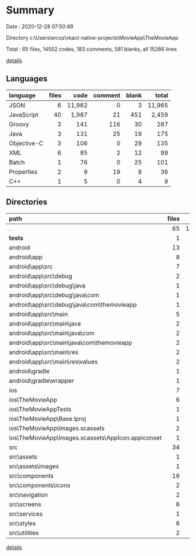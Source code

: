 # Summary

Date : 2020-12-28 07:50:49

Directory c:\Users\ercoz\react-native-projects\MovieApp\TheMovieApp

Total : 65 files,  14502 codes, 183 comments, 581 blanks, all 15266 lines

[details](details.md)

## Languages
| language | files | code | comment | blank | total |
| :--- | ---: | ---: | ---: | ---: | ---: |
| JSON | 6 | 11,962 | 0 | 3 | 11,965 |
| JavaScript | 40 | 1,987 | 21 | 451 | 2,459 |
| Groovy | 3 | 141 | 116 | 30 | 287 |
| Java | 3 | 131 | 25 | 19 | 175 |
| Objective-C | 3 | 106 | 0 | 29 | 135 |
| XML | 6 | 85 | 2 | 12 | 99 |
| Batch | 1 | 76 | 0 | 25 | 101 |
| Properties | 2 | 9 | 19 | 8 | 36 |
| C++ | 1 | 5 | 0 | 4 | 9 |

## Directories
| path | files | code | comment | blank | total |
| :--- | ---: | ---: | ---: | ---: | ---: |
| . | 65 | 14,502 | 183 | 581 | 15,266 |
| __tests__ | 1 | 7 | 4 | 4 | 15 |
| android | 13 | 399 | 162 | 93 | 654 |
| android\app | 8 | 268 | 138 | 54 | 460 |
| android\app\src | 7 | 173 | 27 | 30 | 230 |
| android\app\src\debug | 2 | 65 | 8 | 9 | 82 |
| android\app\src\debug\java | 1 | 59 | 8 | 6 | 73 |
| android\app\src\debug\java\com | 1 | 59 | 8 | 6 | 73 |
| android\app\src\debug\java\com\themovieapp | 1 | 59 | 8 | 6 | 73 |
| android\app\src\main | 5 | 108 | 19 | 21 | 148 |
| android\app\src\main\java | 2 | 72 | 17 | 13 | 102 |
| android\app\src\main\java\com | 2 | 72 | 17 | 13 | 102 |
| android\app\src\main\java\com\themovieapp | 2 | 72 | 17 | 13 | 102 |
| android\app\src\main\res | 2 | 8 | 2 | 4 | 14 |
| android\app\src\main\res\values | 2 | 8 | 2 | 4 | 14 |
| android\gradle | 1 | 5 | 0 | 1 | 6 |
| android\gradle\wrapper | 1 | 5 | 0 | 1 | 6 |
| ios | 7 | 197 | 0 | 35 | 232 |
| ios\TheMovieApp | 6 | 146 | 0 | 20 | 166 |
| ios\TheMovieAppTests | 1 | 51 | 0 | 15 | 66 |
| ios\TheMovieApp\Base.lproj | 1 | 42 | 0 | 1 | 43 |
| ios\TheMovieApp\Images.xcassets | 2 | 44 | 0 | 1 | 45 |
| ios\TheMovieApp\Images.xcassets\AppIcon.appiconset | 1 | 38 | 0 | 0 | 38 |
| src | 34 | 1,886 | 1 | 430 | 2,317 |
| src\assets | 1 | 1 | 0 | 0 | 1 |
| src\assets\images | 1 | 1 | 0 | 0 | 1 |
| src\components | 16 | 1,036 | 0 | 247 | 1,283 |
| src\components\icons | 2 | 29 | 0 | 3 | 32 |
| src\navigation | 2 | 35 | 0 | 7 | 42 |
| src\screens | 6 | 520 | 0 | 135 | 655 |
| src\services | 1 | 78 | 1 | 19 | 98 |
| src\styles | 6 | 56 | 0 | 9 | 65 |
| src\utilities | 2 | 160 | 0 | 13 | 173 |

[details](details.md)